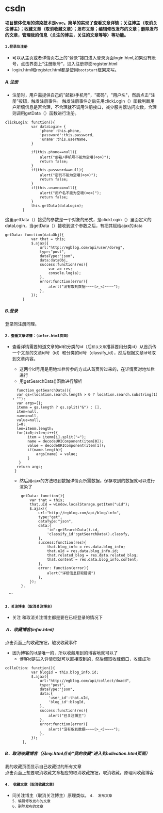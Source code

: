 # csdn
####  项目整体使用的渲染技术是vue。简单的实现了查看文章详情；关注博主（取消关注博主）；收藏文章（取消收藏文章）；发布文章；编辑修改发布的文章；删除发布的文章，管理我的信息（关注的博主，关注的文章等等）等功能。
#### `1.登录及注册`<br>
* 可以从主页或者详情页右上的“登录”接口进入登录页面login.html,如果没有账号，点击界面上“注册账号”，进入注册界面register.html <br>
* login.html和register.html都是使用`bootstart`框架来写。
##### A.注册
* 注册时，用户需提供自己的"邮箱/手机号"，"密码"，"用户名"，然后点击“注册”按钮，触发注册事件。
触发注册事件之后先用clickLogin（）函数判断用户所填信息是否合理，不合理就不调用注册接口，减少服务器访问次数，合理则调用getData（）函数进行注册。
```
clickLogin: function(){
			var dataLogin= {
				'phone':this.phone,
				'password':this.password,
				'uname':this.userName,
			}

			if(this.phone==null){
				alert("邮箱/手机号不能为空哦(⊙o⊙)");
				return false;	
			}
			if(this.password==null){
				alert("密码不能为空哦(⊙o⊙)");
				return false;	
			}
			if(this.uname==null){
				alert("用户名不能为空哦(⊙o⊙)");
				return false;	
			}
			this.getData(dataLogin);
		}
```
这里getData（）接受的参数是一个对象的形式，是clickLogin（）里面定义的dataLogin，当getData（）接收到这个参数之后，有把其赋给ajax的data
```
getData: function(dataObj){
			var that = this;
			$.ajax({
				url:"http://egblog.com/api/user/doreg",
				type:"post",
				dataType:"json",
				data:dataObj,
				success:function(res){
					var a= res;
					console.log(a);
				},
				error:function(error){
					alert("没有取到数据~~~~(>_<)~~~~");
				},
			}); 
		}
```
##### B.登录
登录同注册同理。
#### `2．查看文章详情：（infor.html页面）`<br>
* 查看详情需要知道文章的id和分类的id（后`相关文章`推荐要用分类id）从首页传一个文章的文章id号（id）和分类的id号（classify_id），然后根据文章id号取到文章内容。
  * 这两个id号用是用地址栏传参的方式从首页传过来的，在详情页对地址栏进行
  * 用getSearchData()函数进行解析
  ```
    function getSearchData(){
	var qs=(location.search.length > 0 ? location.search.substring(1) : "");
    var args={};
    itemm = qs.length ? qs.split("&") : [],
    item=null,
    name=null,
    value=null,
    i=0;
    len=itemm.length;
    for(i=0;i<len;i++){
         item = itemm[i].split("=");
         name = decodeURIComponent(item[0]);
         value = decodeURIComponent(item[1]);
         if(name.length){
             args[name] = value;
         }
     }
    return args;
   }
   ```
   
   	* 然后用ajax的方法取到数据详情页所需数据，保存取到的数据就可以进行渲染了<br>
    ```
    	getData: function(){
			var that = this;
		    that.uId = window.localStorage.getItem("uid");
			$.ajax({
				url:"http://egblog.com/api/blog/info",
				type:"get",
				dataType:"json",
				data:{
					'id':getSearchData().id,
					'classify_id':getSearchData().classfy,
				},
				success:function(res){
					that.blog_info = res.data.blog_info;
					that.uId = res.data.blog_info.id;
					that.related_blog = res.data.related_blog;
					that.content = res.data.blog_info.content;
				},
				error: function(error){
					alert("详细信息获取错误")
				},
			});
		},	
    ```
#### `3．关注博主（取消关注博主）`<br>
* 关注 和取消关注博主都是要在已经登录的情况下
#####	Ａ．收藏博客(infor.html)
点击页面上的收藏按钮，触发收藏事件
* 因为博客的id是唯一的，所以收藏用到的博客地就可以了
	* 博客id是进入详情页就可以直接取到的，然后调取收藏借口，收藏成功<br>
```
colleCtion: function(){
			var blogId = this.blog_info.id;
			$.ajax({
				url:"http://egblog.com/api/collect/doadd",
				type:"post",
				dataType:"json",
				data:{
					'user_id':that.uId,
					'blog_id':blogId,
				},
				success:function(res){
					alert("已关注博主")
				},
				error:function(error){
					alert("没有取到数据~~~~(>_<)~~~~");
				},
			});
		},
```
#####	B．取消收藏博客（从my.html点击“我的收藏”进入到collection.html页面）

我的收藏页面显示自己收藏过的所有文章<br>
点击页面上想要取消收藏文章相应的取消收藏按钮，取消收藏，原理同收藏博客
#### `4． 收藏文章（取消收藏文章）`<br>
* 同关注博主（取消关注博主）原理类似。
`4． 发布文章`<br>
`5．编辑修改发布的文章`<br>
`6．删除发布的文章`<br>
